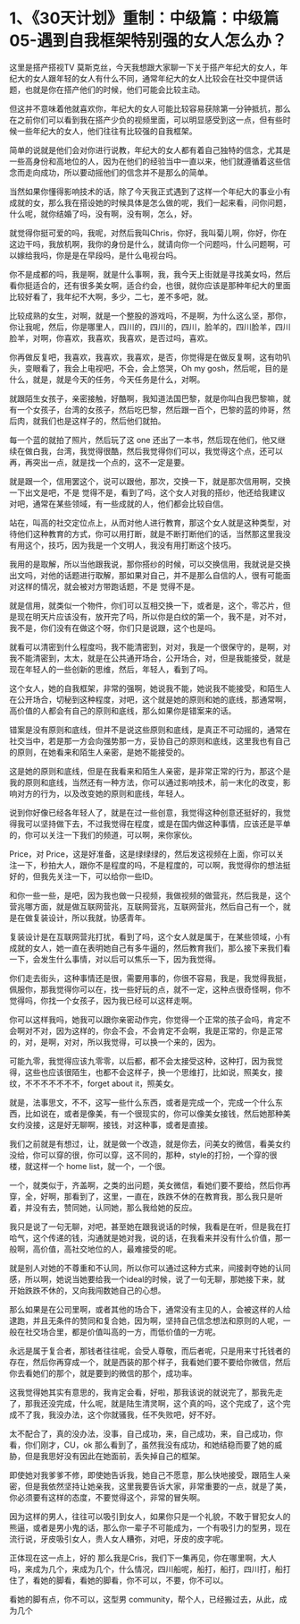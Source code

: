 # 1、《30天计划》重制：中级篇：中级篇05-遇到自我框架特别强的女人怎么办？

这里是搭产搭视TV 莫斯克丝，今天我想跟大家聊一下关于搭产年纪大的女人，年纪大的女人跟年轻的女人有什么不同，通常年纪大的女人比较会在社交中提供话题，也就是你在搭产他们的时候，他们可能会比较主动。

但这并不意味着他就喜欢你，年纪大的女人可能比较容易获除第一分钟抵抗，那么在之前你们可以看到我在搭产少负的视频里面，可以明显感受到这一点，但有些时候一些年纪大的女人，他们往往有比较强的自我框架。

简单的说就是他们会对你进行说教，年纪大的女人都有着自己独特的信念，尤其是一些高身份和高地位的人，因为在他们的经验当中一直以来，他们就遵循着这些信念而走向成功，所以要动摇他们的信念并不是那么的简单。

当然如果你懂得影响技术的话，除了今天我正式遇到了这样一个年纪大的事业小有成就的女，那么我在搭设她的时候具体是怎么做的呢，我们一起来看，问你问题，什么呢，就你结婚了吗，没有啊，没有啊，怎么，好。

就觉得你挺可爱的吗，我呢，对然后我叫Chris，你好，我叫菊儿啊，你好，你在这边干吗，我放机啊，我你的身份是什么，就请向你一个问题吗，什么问题啊，可以嫁给我吗，你是是在早段吗，是什么电视台吗。

你不是成都的吗，我是啊，就是什么事啊，我，我今天上街就是寻找美女吗，然后看你挺适合的，还有很多美女啊，适合约会，也很，就你应该是那种年纪大的里面比较好看了，我年纪不大啊，多少，二七，差不多吧，就。

比较成熟的女生，对啊，就是一个整股的游戏吗，不是啊，为什么这么坚，那你，你让我呢，然后，你是哪里人，四川的，四川的，四川，脸羊的，四川脸羊，四川脸羊，对啊，你喜欢，我喜欢，我喜欢，是否过吗，喜欢。

你再做反复吧，我喜欢，我喜欢，我喜欢，是否，你觉得是在做反复啊，这有叻叭头，变眼看了，我会上电视吧，不会，会上悠哭，Oh my gosh，然后呢，目的是什么，就是，就是今天的任务，今天任务是什么，对啊。

就跟陌生女孩子，亲密接触，好酷啊，我知道法国巴黎，就是你叫白我巴黎嘛，就有一个女孩子，台湾的女孩子，然后吃巴黎，然后跟一百个，巴黎的蓝的帅哥，然后肉，就我们也是这样子的，然后他们就拍。

每一个蓝的就拍了照片，然后玩了这 one 还出了一本书，然后现在他们，他又继续在做白我，台湾，我觉得很酷，然后我觉得你们可以，我觉得这个点，还可以再，再突出一点，就是找一个点的，这不一定是要。

就是跟一个，信用罢这个，说可以跟他，那次，交换一下，就是那次信用啊，交换一下出文是吧，不是 觉得不是，看到了吗，这个女人对我的搭纱，他还给我建议对吧，通常在某些领域，有一些成就的人，他们都会比较自信。

站在，叫高的社交定位点上，从而对他人进行教育，那这个女人就是这种类型，对待他们这种教育的方式，你可以用打断，就是不断打断他们的话，当然那这里我没有用这个，技巧，因为我是一个文明人，我没有用打断这个技巧。

我用的是取解，所以当他跟我说，那你搭纱的时候，可以交换信用，我就说是交换出文吗，对他的话题进行取解，那如果对自己，并不是那么自信的人，很有可能面对这样的情况，就会被对方带跑话题，不是 觉得不是。

就是信用，就类似一个物件，你们可以互相交换一下，或者是，这个，零芯片，但是现在明天片应该没有，放开完了吗，所以你是白纹的第一个，我不是，对不对，我不是，你们没有在做这个呀，你们只是说跟，这个也是吗。

就看可以清密到什么程度吗，我不能清密到，对对，我是一个很保守的，是啊，对我不能清密到，太太，就是在公共通开场合，公开场合，对，但是我能接受，就是现在年轻人的一些创新的思维，然后，年轻人，看到了吗。

这个女人，她的自我框架，非常的强啊，她说我不能，她说我不能接受，和陌生人在公开场合，切秘到这种程度，对吧，这个就是她的原则和她的底线，那通常啊，高价值的人都会有自己的原则和底线，那么如果你是错案来的话。

错案是没有原则和底线，但并不是说这些原则和底线，是真正不可动摇的，通常在社交当中，若是那一方会向强势那一方，妥协自己的原则和底线，这里我也有自己的原则，在她看来和陌生人亲密，是她不能接受的。

这是她的原则和底线，但是在我看来和陌生人亲密，是非常正常的行为，那这个是我的原则和底线，当然还有一种方法，你可以通过影响技术，前一末化的改变，影响对方的行为，以及改变她的原则和底线，年轻人。

说到你好像已经各年轻人了，就是在过一些创意，我觉得这种创意还挺好的，我觉得我可以坚持做下去，不过我觉得在程度，或是在国内做这种事情，应该还是平单的，你可以关注一下我们的频道，可以啊，来你家伙。

Price，对 Price，这是好准备，这是绿绿绿的，然后发这视频在上面，你可以关注一下，秒拍大人，跟你不是程度的吗，不是程度的，可以啊，我觉得你的想法挺好的，但我先关注一下，可以给你一些ID。

和你一些一些，是吧，因为我也做一只视频，我做视频的做营兆，然后我是，这个营兆哪方面，就是做互联网营兆，互联网营兆，互联网营兆，然后自己有一个，就是在做复装设计，所以我就，协感青年。

复装设计是在互联网营兆打扰，看到了吗，这个女人就是属于，在某些领域，小有成就的女人，她一直在表明她自己有多牛逼的，然后教育我们，那么接下来我们看一下，会发生什么事情，对以后可以焦乐一下，因为我觉得。

你们走去街头，这种事情还是很，需要用事的，你很不容易，我是，我觉得我挺，佩服你，那我觉得你可以在，找一些好玩的点，就不一定，这种点很奇怪啊，你不觉得吗，你找一个女孩子，因为我已经可以这样走啊。

你可以这样我吗，她我可以跟你亲密动作完，你觉得一个正常的孩子会吗，肯定不会啊对不对，因为这样的，你会不会，不会肯定不会啊，我是正常的，你是正常的，对，是啊，对对，所以我觉得，可以换一个来的，因为。

可能九零，我觉得应该九零零，以后都，都不会太接受这种，这种打，因为我觉得，这些也应该很陌生，也都不会这样子，换一个思维打，比如说，照美女，接纹，不不不不不不不，forget about it，照美女。

就是，法事思文，不不，这写一些什么东西，或者是完成一个，完成一个什么东西，比如说在，或者是像美，有一个很现实的，你可以像美女接钱，然后她那种美女约没接，这是好无聊啊，接钱，对这种事，或者是直接。

我们之前就是有想过，让，就是做一个改造，就是你去，问美女的微信，看美女约没给，你可以穿的很，你可以穿，这不同的，那种，style的打扮，一个穿的很楼，就这样一个 home list，就一个，一个很。

一个，就类似于，齐盖啊，之类的出问题，美女微信，看她们要不要给，然后你再穿，全，好啊，那看到了，这里，一直在，跌跌不休的在教育我，那么我只是听着，并没有去，赞同她，认同她，那么我给她的反应。

我只是说了一句无聊，对吧，甚至她在跟我说话的时候，我看是在听，但是我在打哈气，这个传递的钱，沟通就是她对我，说的话，在我看来并没有什么价值，那一般啊，高价值，高社交地位的人，最难接受的呢。

就是别人对她的不尊重和不认同，所以你可以通过这种方式来，间接剥夺她的认同感，所以啊，她说当她要给我一个ideal的时候，说了一句无聊，那她接下来，就开始跌跌不休的，又向我闯数她自己的心想。

那么如果是在公司里啊，或者其他的场合下，通常没有主见的人，会被这样的人给逮跑，并且无条件的赞同和复合她，因为啊，坚持自己信念想法和原则的人呢，一般在社交场合里，都是价值叫高的一方，而低价值的一方呢。

永远是属于复合者，那钱者往往呢，会受人尊敬，而后者呢，只是用来寸托钱者的存在，然后你再穿成一个，就是西装的那个样子，我看她们要不要给你微信，然后你去看她们的那个，就是要到的微信的那个，成功率。

这我觉得她其实有意思的，我肯定会看，好啦，那我该说的就说完了，那我先走了，那我还没完成，什么呢，就是陆生清灵啊，这个真的吗，这个完成了，这个完成不了我，我没办法，这个你就骚我，任不失败吧，好不好。

太不配合了，真的没办法，没事，自己成功，来，自己成功，来，自己成功，你看，你们刚才，CU，ok 那么看到了，虽然我没有成功，和她结稳而要了她的威胁，但是我思好没有因此在她面前，丢失掉自己的框架。

即使她对我爹爹不修，即使她告诉我，她自己不愿意，那么快地接受，跟陌生人亲密，但是我依然坚持让她亲我，这里我要告诉大家，非常重要的一点，就是了美，你必须要有这样的态度，不要觉得这个，非常的冒失啊。

因为这样的男人，往往可以吸引到女人，如果你只是一个礼貌，不敢于冒犯女人的熊逼，或者是男小鬼的话，那么你一辈子不可能成为，一个有吸引力的型男，现在流行说，牙皮吸引女人，贵人女人糟弥，对吧，牙皮的皮字呢。

正体现在这一点上，好的 那么我是Cris，我们下一集再见，你在哪里啊，大人吗，来成为几个，来成为几个，什么情况，四川船呢，船打，船打，四川打，船打住了，看她的脚看，看她的脚看，你不可以，不要，你不可以。

看她的脚有点，你不可以，这型男 community，帮个人，已经搬过去，从此，成为几个